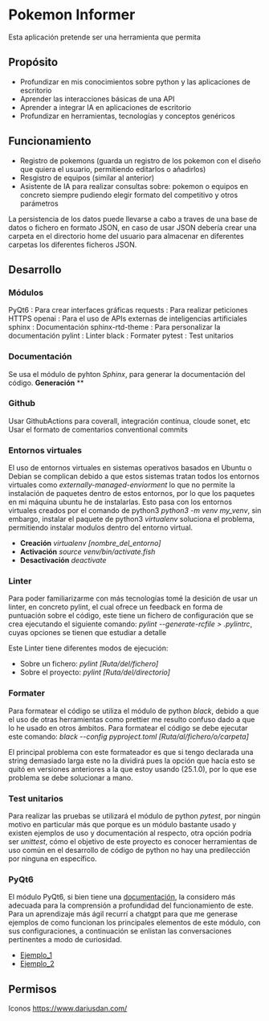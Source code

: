 # Pokemon Informer

Esta aplicación pretende ser una herramienta que permita

## Propósito
+ Profundizar en mis conocimientos sobre python y las aplicaciones de escritorio
+ Aprender las interacciones básicas de una API
+ Aprender a integrar IA en aplicaciones de escritorio
+ Profundizar en herramientas, tecnologías y conceptos genéricos

## Funcionamiento
+ Registro de pokemons (guarda un registro de los pokemon con el diseño que quiera el usuario, permitiendo editarlos o añadirlos)
+ Resgistro de equipos (similar al anterior)
+ Asistente de IA para realizar consultas sobre: pokemon o equipos en concreto siempre pudiendo elegir formato del competitivo y otros parámetros

La persistencia de los datos puede llevarse a cabo a traves de una base de datos o fichero en formato JSON, en caso de usar JSON debería crear una carpeta en el directorio home del usuario para almacenar en diferentes carpetas los diferentes ficheros JSON.

## Desarrollo

### Módulos
PyQt6 : Para crear interfaces gráficas
requests : Para realizar peticiones HTTPS
openai : Para el uso de APIs externas de inteligencias artificiales
sphinx : Documentación
sphinx-rtd-theme : Para personalizar la documentación
pylint : Linter
black : Formater
pytest : Test unitarios

### Documentación
Se usa el módulo de pyhton *Sphinx*, para generar la documentación del código.
**Generación** **

### Github
Usar GithubActions para coverall, integración contínua, cloude sonet, etc
Usar el formato de comentarios conventional commits

### Entornos virtuales
El uso de entornos virtuales en sistemas operativos basados en Ubuntu o Debian se complican debido a que estos sistemas tratan todos los entornos virtuales como *externally-managed-enviorment* lo que no permite la instalación de paquetes dentro de estos entornos, por lo que los paquetes en mi máquina ubuntu he de instalarlas. Esto pasa con los entornos virtuales creados por el comando de python3 *python3 -m venv my_venv*, sin embargo, instalar el paquete de python3 *virtualenv* soluciona el problema, permitiendo instalar modulos dentro del entorno virtual.

+ **Creación**            *virtualenv \[nombre_del_entorno\]*
+ **Activación**          *source venv/bin/activate.fish*
+ **Desactivación**       *deactivate*

### Linter
Para poder familiarizarme con más tecnologías tomé la desición de usar un linter, en concreto pylint, el cual ofrece un feedback en forma de puntuación sobre el código, este tiene un fichero de configuración que se crea ejecutando el siguiente comando: *pylint --generate-rcfile > .pylintrc*, cuyas opciones se tienen que estudiar a detalle

Este Linter tiene diferentes modos de ejecución:
+ Sobre un fichero: *pylint \[Ruta/del/fichero\]*
+ Sobre el proyecto: *pylint \[Ruta/del/directorio\]*

### Formater
Para formatear el código se utiliza el módulo de python *black*, debido a que el uso de otras herramientas como prettier me resulto confuso dado a que lo he usado en otros ámbitos. Para formatear el código se debe ejecutar este comando: *black --config pyproject.toml \[Ruta/al/fichero/o/carpeta\]*

El principal problema con este formateador es que si tengo declarada una string demasiado larga este no la dividirá pues la opción que hacía esto se quitó en versiones anteriores a la que estoy usando (25.1.0), por lo que ese problema se debe solucionar a mano.

### Test unitarios
Para realizar las pruebas se utilizará el módulo de python *pytest*, por ningún motivo en particular más que porque es un módulo bastante usado y existen ejemplos de uso y documentación al respecto, otra opción podría ser *unittest*, cómo el objetivo de este proyecto es conocer herramientas de uso común en el desarrollo de código de python no hay una predilección por ninguna en específico.

### PyQt6
El módulo PyQt6, si bien tiene una [documentación](https://doc.qt.io/qtforpython-6/index.html), la considero más adecuada para la comprensión a profundidad del funcionamiento de este. Para un aprendizaje más ágil recurrí a chatgpt para que me generase ejemplos de como funcionan los principales elementos de este módulo, con sus configuraciones, a continuación se enlistan las conversaciones pertinentes a modo de curiosidad.
+ [Ejemplo_1](https://chatgpt.com/share/67ed7818-44c8-8004-a131-7a54d5762494)
+ [Ejemplo_2](https://chatgpt.com/share/67ed7854-abfc-8004-ad6d-f908cad340c4)

## Permisos
Iconos https://www.dariusdan.com/
